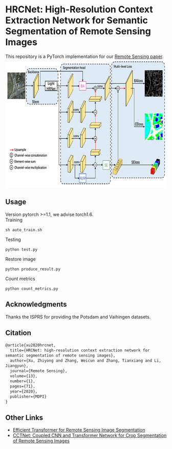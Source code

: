 # HRCNet: High-Resolution Context Extraction Network for Semantic Segmentation of Remote Sensing Images
This repository is a PyTorch implementation for our [Remote Sensing paper](https://www.mdpi.com/2072-4292/13/1/71).  
<img src="hrcnet.png" width="800" height="400" alt="HRCNet Framework"/><br/>
## Usage  
Version 
pytorch >=1.1, we advise torch1.6.  
Training
```
sh auto_train.sh
```
Testing
```
python test.py
```
Restore image
```
python produce_result.py
```
Count metrics
```
python count_metrics.py
```
## Acknowledgments
Thanks the ISPRS for providing the Potsdam and Vaihingen datasets.
## Citation
```
@article{xu2020hrcnet,
  title={HRCNet: high-resolution context extraction network for semantic segmentation of remote sensing images},
  author={Xu, Zhiyong and Zhang, Weicun and Zhang, Tianxiang and Li, Jiangyun},
  journal={Remote Sensing},
  volume={13},
  number={1},
  pages={71},
  year={2020},
  publisher={MDPI}
}
```
## Other Links
* [Efficient Transformer for Remote Sensing Image Segmentation](https://github.com/zyxu1996/Efficient-Transformer)
* [CCTNet: Coupled CNN and Transformer Network for Crop Segmentation of Remote Sensing Images](https://github.com/zyxu1996/CCTNet)
